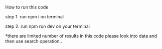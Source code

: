How to run this code

step 1. run npm i on terminal

step 2. run npm run dev on your terminal

*there are limited number of results in this code please look into data and then use search operation..